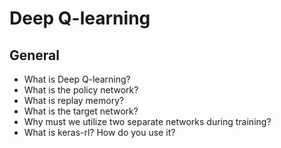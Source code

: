# Deep Q-learning
## General
- What is Deep Q-learning?
- What is the policy network?
- What is replay memory?
- What is the target network?
- Why must we utilize two separate networks during training?
- What is keras-rl? How do you use it?
